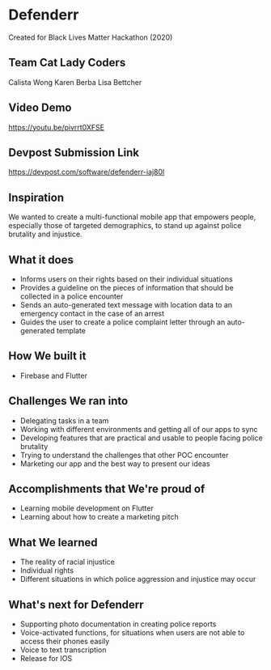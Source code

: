 # Defenderr
Created for Black Lives Matter Hackathon (2020)

## Team Cat Lady Coders
Calista Wong
Karen Berba
Lisa Bettcher

## Video Demo
https://youtu.be/pivrrt0XFSE

## Devpost Submission Link
https://devpost.com/software/defenderr-iaj80l

## Inspiration
We wanted to create a multi-functional mobile app that empowers people, especially those of targeted demographics, to stand up against police brutality and injustice.

## What it does
* Informs users on their rights based on their individual situations
* Provides a guideline on the pieces of information that should be collected in a police encounter
* Sends an auto-generated text message with location data to an emergency contact in the case of an arrest
* Guides the user to create a police complaint letter through an auto-generated template

## How We built it
* Firebase and Flutter

## Challenges We ran into
* Delegating tasks in a team
* Working with different environments and getting all of our apps to sync
* Developing features that are practical and usable to people facing police brutality
* Trying to understand the challenges that other POC encounter
* Marketing our app and the best way to present our ideas

## Accomplishments that We're proud of
* Learning mobile development on Flutter
* Learning about how to create a marketing pitch

## What We learned
* The reality of racial injustice
* Individual rights
* Different situations in which police aggression and injustice may occur

## What's next for Defenderr
* Supporting photo documentation in creating police reports
* Voice-activated functions, for situations when users are not able to access their phones easily
* Voice to text transcription
* Release for IOS
